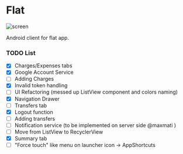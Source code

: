# Flat

![screen](https://raw.githubusercontent.com/rpieja/flat/master/pic/flat-logo.png)

Android client for flat app.

### TODO List
- [x] Charges/Expenses tabs
- [x] Google Account Service
- [ ] Adding Charges
- [x] Invalid token handling
- [ ] UI Refactoring (messed up ListView component and colors naming)
- [x] Navigation Drawer
- [ ] Transfers tab
- [x] Logout function
- [ ] Adding transfers
- [ ] Notification service (to be implemented on server side @maxmati )
- [ ] Move from ListView to RecyclerView
- [x] Summary tab
- [ ] "Force touch" like menu on launcher icon -> AppShortcuts
